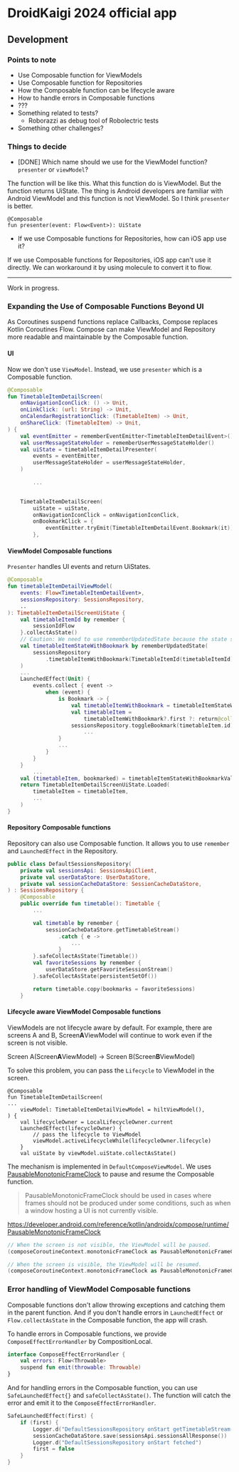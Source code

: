 # DroidKaigi 2024 official app

## Development

### Points to note
* Use Composable function for ViewModels
* Use Composable function for Repositories
* How the Composable function can be lifecycle aware
* How to handle errors in Composable functions
* ???
* Something related to tests?
  * Roborazzi as debug tool of Robolectric tests
* Something other challenges?

### Things to decide

* [DONE] Which name should we use for the ViewModel function? `presenter` or `viewModel`?

The function will be like this. What this function do is ViewModel. But the function returns UiState.
The thing is Android developers are familiar with Android ViewModel and this function is not ViewModel.
So I think `presenter` is better.

```
@Composable
fun presenter(event: Flow<Event>): UiState
```

* If we use Composable functions for Repositories, how can iOS app use it?

If we use Composable functions for Repositories, iOS app can't use it directly.
We can workaround it by using molecule to convert it to flow.


-------

Work in progress.

### Expanding the Use of Composable Functions Beyond UI

As Coroutines suspend functions replace Callbacks, Compose replaces Kotlin Coroutines Flow.
Compose can make ViewModel and Repository more readable and maintainable by the Composable function.

#### UI

Now we don't use `ViewModel`. Instead, we use `presenter` which is a Composable function.

```kotlin
@Composable
fun TimetableItemDetailScreen(
    onNavigationIconClick: () -> Unit,
    onLinkClick: (url: String) -> Unit,
    onCalendarRegistrationClick: (TimetableItem) -> Unit,
    onShareClick: (TimetableItem) -> Unit,
) {
    val eventEmitter = rememberEventEmitter<TimetableItemDetailEvent>()
    val userMessageStateHolder = rememberUserMessageStateHolder()
    val uiState = timetableItemDetailPresenter(
        events = eventEmitter,
        userMessageStateHolder = userMessageStateHolder,
    )
    
        ...


    TimetableItemDetailScreen(
        uiState = uiState,
        onNavigationIconClick = onNavigationIconClick,
        onBookmarkClick = {
            eventEmitter.tryEmit(TimetableItemDetailEvent.Bookmark(it))
        },
```

#### ViewModel Composable functions

`Presenter` handles UI events and return UiStates.

```kotlin
@Composable
fun timetableItemDetailViewModel(
    events: Flow<TimetableItemDetailEvent>,
    sessionsRepository: SessionsRepository,
    ..
): TimetableItemDetailScreenUiState {
    val timetableItemId by remember {
        sessionIdFlow
    }.collectAsState()
    // Caution: We need to use rememberUpdatedState because the state should be updated in the LaunchedEffect.
    val timetableItemStateWithBookmark by rememberUpdatedState(
        sessionsRepository
            .timetableItemWithBookmark(TimetableItemId(timetableItemId)),
    )
    ...
    LaunchedEffect(Unit) {
        events.collect { event ->
            when (event) {
                is Bookmark -> {
                    val timetableItemWithBookmark = timetableItemStateWithBookmark
                    val timetableItem =
                        timetableItemWithBookmark?.first ?: return@collect
                    sessionsRepository.toggleBookmark(timetableItem.id)
                        ...
                }
                ...
            }
        }
    }
        ...
    val (timetableItem, bookmarked) = timetableItemStateWithBookmarkValue
    return TimetableItemDetailScreenUiState.Loaded(
        timetableItem = timetableItem,
        ...
    )
}
```

#### Repository Composable functions

Repository can also use Composable function. It allows you to use `remember` and `LaunchedEffect` in the Repository.

```kotlin
public class DefaultSessionsRepository(
    private val sessionsApi: SessionsApiClient,
    private val userDataStore: UserDataStore,
    private val sessionCacheDataStore: SessionCacheDataStore,
) : SessionsRepository {
    @Composable
    public override fun timetable(): Timetable {
        ...

        val timetable by remember {
            sessionCacheDataStore.getTimetableStream()
                .catch { e ->
                    ...
                }
        }.safeCollectAsState(Timetable())
        val favoriteSessions by remember {
            userDataStore.getFavoriteSessionStream()
        }.safeCollectAsState(persistentSetOf())

        return timetable.copy(bookmarks = favoriteSessions)
    }
```

#### Lifecycle aware ViewModel Composable functions

ViewModels are not lifecycle aware by default. 
For example, there are screens A and B, Screen**A**ViewModel will continue to work even if the screen is not visible.

Screen A(Screen**A**ViewModel) -> Screen B(Screen**B**ViewModel)

To solve this problem, you can pass the `Lifecycle` to ViewModel in the screen.

```kotin
@Composable
fun TimetableItemDetailScreen(
...
    viewModel: TimetableItemDetailViewModel = hiltViewModel(),
) {
    val lifecycleOwner = LocalLifecycleOwner.current
    LaunchedEffect(lifecycleOwner) {
        // pass the lifecycle to ViewModel
        viewModel.activeLifecycleWhile(lifecycleOwner.lifecycle)
    }
    val uiState by viewModel.uiState.collectAsState()
```

The mechanism is implemented in `DefaultComposeViewModel`. 
We uses [PausableMonotonicFrameClock](https://developer.android.com/reference/kotlin/androidx/compose/runtime/PausableMonotonicFrameClock) to pause and resume the Composable function.

> PausableMonotonicFrameClock should be used in cases where frames should not be produced under some conditions, such as when a window hosting a UI is not currently visible.

https://developer.android.com/reference/kotlin/androidx/compose/runtime/PausableMonotonicFrameClock

```kotlin
// When the screen is not visible, the ViewModel will be paused.
(composeCoroutineContext.monotonicFrameClock as PausableMonotonicFrameClock).pause()

// When the screen is visible, the ViewModel will be resumed.
(composeCoroutineContext.monotonicFrameClock as PausableMonotonicFrameClock).resume()
```

### Error handling of ViewModel Composable functions

Composable functions don't allow throwing exceptions and catching them in the parent function.
And if you don't handle errors in `LaunchedEffect` or `Flow.collectAsState` in the Composable function, the app will crash.

To handle errors in Composable functions, we provide `ComposeEffectErrorHandler` by CompositionLocal.

```kotlin
interface ComposeEffectErrorHandler {
    val errors: Flow<Throwable>
    suspend fun emit(throwable: Throwable)
}
```

And for handling errors in the Composable function, you can use `SafeLaunchedEffect{}` and `safeCollectAsState()`.
The function will catch the error and emit it to the `ComposeEffectErrorHandler`.

```kotlin
SafeLaunchedEffect(first) {
    if (first) {
        Logger.d("DefaultSessionsRepository onStart getTimetableStream()")
        sessionCacheDataStore.save(sessionsApi.sessionsAllResponse())
        Logger.d("DefaultSessionsRepository onStart fetched")
        first = false
    }
}
```
